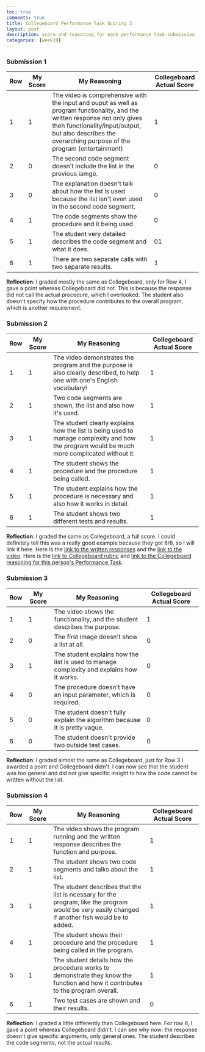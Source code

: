 ```yaml
---
toc: true
comments: true
title: Collegeboard Performance Task Scoring 3
layout: post
description: score and reasoning for each performance task submission
categories: [week19]
---
```


### Submission 1


| Row | My Score | My Reasoning | Collegeboard Actual Score |
| --- | --- | --- | --- |
| 1 | 1 | The video is comprehensive with the input and ouput as well as program functionality, and the written response not only gives theh functionality/input/output, but also describes the overarching purpose of the program (entertainment) | 1 |
| 2 | 0 | The second code segment doesn't include the list in the previous iamge. | 0 |
| 3 | 0 | The explanation doesn't talk about how the list is used because the list isn't even used in the second code segment. | 0 |
| 4 | 1 | The code segments show the procedure and it being used | 0 |
| 5 | 1 | The student very detailed describes the code segment and what it does. | 01 |
| 6 | 1 | There are two separate calls with two separate results. | 1 |


**Reflection**: I graded mostly the same as Collegeboard, only for Row 4, I gave a point whereas Collegeboard did not. This is because the response did not call the actual procedure, which I overlooked. The student also doesn't specify how the procedure contributes to the overall program, which is another requirement.

### Submission 2

| Row | My Score | My Reasoning | Collegeboard Actual Score |
| --- | --- | --- | --- |
| 1 | 1 | The video demonstrates the program and the purpose is also clearly described, to help one with one's English vocabulary! | 1 |
| 2 | 1 | Two code segments are shown, the list and also how it's used. | 1 |
| 3 | 1 | The student clearly explains how the list is being used to manage complexity and how the program would be much more complicated without it. | 1 |
| 4 | 1 | The student shows the procedure and the procedure being called. | 1 |
| 5 | 1 | The student explains how the procedure is necessary and also how it works in detail. | 1 |
| 6 | 1 | The student shows two different tests and results. | 1 |

**Reflection**: I graded the same as Collegeboard, a full score. I could definitely tell this was a really good example because they got 6/6, so I will link it here. Here is the [link to the written responses](https://apcentral.collegeboard.org/media/pdf/ap-computer-science-principles-2022-create-performance-task-sample-c.pdf) and the [link to the video](https://secure-media.collegeboard.org/apc/ap-computer-science-principles-2022-create-performance-task-sample-c-video.mp4). Here is the [link to Collegeboard rubric](https://apcentral.collegeboard.org/media/pdf/ap22-sg-computer-science-principles.pdf) and [link to the Collegeboard reasoning for this person's Performance Task](https://drive.google.com/file/d/1KNzEy7woRmvGmEE0LPJ24FwDhoyWDU7_/view).



### Submission 3


| Row | My Score | My Reasoning | Collegeboard Actual Score |
| --- | --- | --- | --- |
| 1 | 1 | The video shows the functionality, and the student describes the purpose.  | 1 |
| 2 | 0 | The first image doesn't show a list at all. | 0 |
| 3 | 1 | The student explains how the list is used to manage complexity and explains how it works. | 0 |
| 4 | 0 | The procedure doesn't have an input parameter, which is required. | 0 |
| 5 | 0 | The student doesn't fully explain the algorithm because it is pretty vague. | 0 |
| 6 | 0 | The student doesn't provide two outside test cases. | 0 |



**Reflection**: I graded almost the same as Collegeboard, just for Row 3 I awarded a point and Collegeboard didn't. I can now see that the student was too general and did not give specific insight to how the code cannot be written without the list.


### Submission 4


| Row | My Score | My Reasoning | Collegeboard Actual Score |
| --- | --- | --- | --- |
| 1 | 1 | The video shows the program running and the written response describes the function and purpose. | 1 |
| 2 | 1 | The student shows two code segments and talks about the list. | 1 |
| 3 | 1 | The student describes that the list is ncessary for the program, like the program would be very easily changed if another fish would be to added. | 1 |
| 4 | 1 | The student shows their procedure and the procedure being called in the program. | 1 |
| 5 | 1 | The student details how the procedure works to demonstrate they know the function and how it contributes to the program overall. | 1 |
| 6 | 1 | Two test cases are shown and their results. | 0 |



**Reflection**: I graded a little differently than Collegeboard here. For row 6, I gave a point whereas Collegeboard didn't. I can see why now: the response doesn't give specific arguments, only general ones. The student describes the code segments, not the actual results.